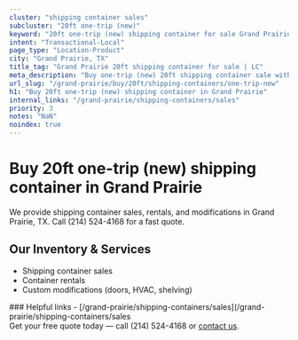 ```yaml
---
cluster: "shipping container sales"
subcluster: "20ft one-trip (new)"
keyword: "20ft one-trip (new) shipping container for sale Grand Prairie, TX"
intent: "Transactional-Local"
page_type: "Location-Product"
city: "Grand Prairie, TX"
title_tag: "Grand Prairie 20ft shipping container for sale | LC"
meta_description: "Buy one-trip (new) 20ft shipping container sale with local delivery in Grand Prairie, TX. LC Container — local Since 2003. Request a fast quote today."
url_slug: "/grand-prairie/buy/20ft/shipping-containers/one-trip-new"
h1: "Buy 20ft one-trip (new) shipping container in Grand Prairie"
internal_links: "/grand-prairie/shipping-containers/sales"
priority: 3
notes: "NaN"
noindex: true
---
```


# Buy 20ft one-trip (new) shipping container in Grand Prairie

We provide shipping container sales, rentals, and modifications in Grand Prairie, TX. Call (214) 524-4168 for a fast quote.

## Our Inventory & Services
- Shipping container sales
- Container rentals
- Custom modifications (doors, HVAC, shelving)

<div data-section="internal-links">
### Helpful links
- [/grand-prairie/shipping-containers/sales](/grand-prairie/shipping-containers/sales
</div>

<div data-section="cta">
Get your free quote today — call (214) 524-4168 or <a href="/contact">contact us</a>.
</div>

<script type="application/ld+json">{"@context":"https://schema.org","@type":"FAQPage","mainEntity":[{"@type":"Question","name":"How much does delivery cost in Grand Prairie, TX?","acceptedAnswer":{"@type":"Answer","text":"Delivery costs vary by distance and container size. Most deliveries in Grand Prairie, TX range from $150-$300. Call (214) 524-4168 for an exact quote based on your specific location."}},{"@type":"Question","name":"Do you offer financing or payment plans?","acceptedAnswer":{"@type":"Answer","text":"We accept major credit cards, checks, and can discuss commercial terms for bulk purchases. Call (214) 524-4168 to discuss options."}},{"@type":"Question","name":"Can you customize containers in Grand Prairie, TX?","acceptedAnswer":{"@type":"Answer","text":"Yes — we perform modifications like doors, HVAC, insulation, and shelving. Request a custom quote at (214) 524-4168 or via our contact form."}}]}</script>
